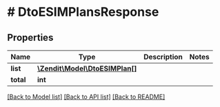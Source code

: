 # # DtoESIMPlansResponse

## Properties

Name | Type | Description | Notes
------------ | ------------- | ------------- | -------------
**list** | [**\Zendit\Model\DtoESIMPlan[]**](DtoESIMPlan.md) |  |
**total** | **int** |  |

[[Back to Model list]](../../README.md#models) [[Back to API list]](../../README.md#endpoints) [[Back to README]](../../README.md)
